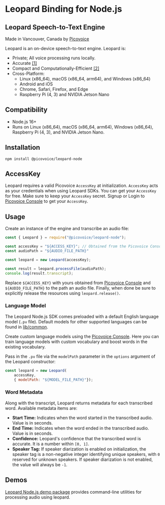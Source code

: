 # Leopard Binding for Node.js

## Leopard Speech-to-Text Engine

Made in Vancouver, Canada by [Picovoice](https://picovoice.ai)

Leopard is an on-device speech-to-text engine. Leopard is:

- Private; All voice processing runs locally.
- Accurate [[1]](https://picovoice.ai/docs/benchmark/stt/#results)
- Compact and Computationally-Efficient [[2]](https://github.com/Picovoice/speech-to-text-benchmark#rtf)
- Cross-Platform:
    - Linux (x86_64), macOS (x86_64, arm64), and Windows (x86_64)
    - Android and iOS
    - Chrome, Safari, Firefox, and Edge
    - Raspberry Pi (4, 3) and NVIDIA Jetson Nano

## Compatibility

- Node.js 16+
- Runs on Linux (x86_64), macOS (x86_64, arm64), Windows (x86_64), Raspberry Pi (4, 3), and NVIDIA Jetson Nano.

## Installation

```console
npm install @picovoice/leopard-node
```

## AccessKey

Leopard requires a valid Picovoice `AccessKey` at initialization. `AccessKey` acts as your credentials when using Leopard SDKs.
You can get your `AccessKey` for free. Make sure to keep your `AccessKey` secret.
Signup or Login to [Picovoice Console](https://console.picovoice.ai/) to get your `AccessKey`.

## Usage

Create an instance of the engine and transcribe an audio file:

```typescript
const { Leopard } = require("@picovoice/leopard-node");

const accessKey = "${ACCESS_KEY}"; // Obtained from the Picovoice Console (https://console.picovoice.ai/)
const audioPath = "${AUDIO_FILE_PATH}"

const leopard = new Leopard(accessKey);

const result = leopard.processFile(audioPath);
console.log(result.transcript);
```

Replace `${ACCESS_KEY}` with yours obtained from [Picovoice Console](https://console.picovoice.ai/) and
`${AUDIO_FILE_PATH}` to the path an audio file. Finally, when done be sure to explicitly release the resources using
`leopard.release()`.

### Language Model

The Leopard Node.js SDK comes preloaded with a default English language model (`.pv` file).
Default models for other supported languages can be found in [lib/common](../../lib/common).

Create custom language models using the [Picovoice Console](https://console.picovoice.ai/). Here you can train
language models with custom vocabulary and boost words in the existing vocabulary.

Pass in the `.pv` file via the `modelPath` parameter in the `options` argument of the Leopard constructor:
```javascript
const leopard = new Leopard(
    accessKey,
    { modelPath: "${MODEL_FILE_PATH}"});
```

### Word Metadata

Along with the transcript, Leopard returns metadata for each transcribed word. Available metadata items are:

- **Start Time:** Indicates when the word started in the transcribed audio. Value is in seconds.
- **End Time:** Indicates when the word ended in the transcribed audio. Value is in seconds.
- **Confidence:** Leopard's confidence that the transcribed word is accurate. It is a number within `[0, 1]`.
- **Speaker Tag:** If speaker diarization is enabled on initialization, the speaker tag is a non-negative integer identifying unique speakers, with `0` reserved for unknown speakers. If speaker diarization is not enabled, the value will always be `-1`.

## Demos

[Leopard Node.js demo package](https://www.npmjs.com/package/@picovoice/leopard-node-demo) provides command-line utilities for processing audio using leopard.
